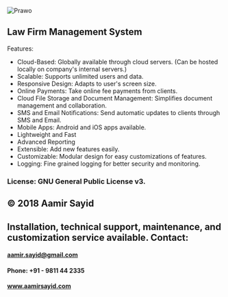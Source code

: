 ![Prawo](https://cdn.theindianlaw.com/prawo/logo.jpg)
## Law Firm Management System

Features:

* Cloud-Based: Globally available through cloud servers. (Can be hosted locally on company's internal servers.)
* Scalable: Supports unlimited users and data.  
* Responsive Design: Adapts to user's screen size.
* Online Payments: Take online fee payments from clients.
* Cloud File Storage and Document Management: Simplifies document management and collaboration.
* SMS and Email Notifications: Send automatic updates to clients through SMS and Email.
* Mobile Apps: Android and iOS apps available.
* Lightweight and Fast
* Advanced Reporting
* Extensible: Add new features easily.
* Customizable: Modular design for easy customizations of features.
* Logging: Fine grained logging for better security and monitoring.

### License: GNU General Public License v3. 

## © 2018 Aamir Sayid

## Installation, technical support, maintenance, and customization service available. Contact: 
#### aamir.sayid@gmail.com
#### Phone: +91 - 9811 44 2335
#### www.aamirsayid.com
